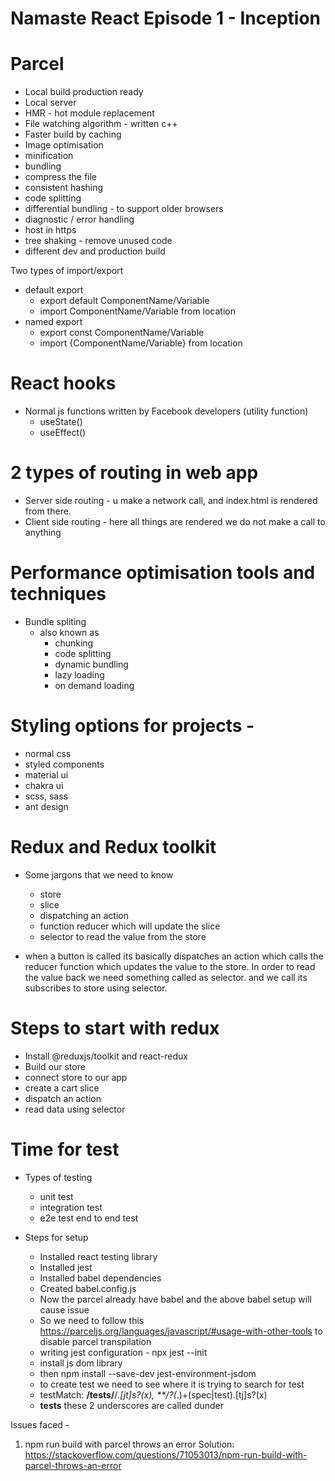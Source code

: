 # Namaste React Episode 1 - Inception



# Parcel
- Local build production ready
- Local server
- HMR - hot module replacement
- File watching algorithm - written c++
- Faster build by caching
- Image optimisation
- minification 
- bundling
- compress the file
- consistent hashing
- code splitting
- differential bundling - to support older browsers
- diagnostic / error handling 
- host in https
- tree shaking - remove unused code 
- different dev and production build

Two types of import/export
 - default export 
    - export default ComponentName/Variable
    - import ComponentName/Variable from location
 - named export
    - export const ComponentName/Variable
    - import {ComponentName/Variable} from location

# React hooks
- Normal js functions written by Facebook developers (utility function)
   - useState()
   - useEffect()
   

# 2 types of routing in web app
   - Server side routing - u make a network call, and index.html is rendered from there.
   - Client side routing -  here all things are rendered we do not make a call to anything

# Performance optimisation tools and techniques
   - Bundle spliting
      - also known as
         - chunking
         - code splitting
         - dynamic bundling
         - lazy loading
         - on demand loading

# Styling options for projects -
   - normal css
   - styled components
   - material ui
   - chakra ui
   - scss, sass 
   - ant design

# Redux and Redux toolkit 
   - Some jargons that we need to know 
      - store
      - slice
      - dispatching an action
      - function reducer which will update the slice
      - selector to read the value from the store

- when a button is called its basically dispatches an action which calls the reducer function which updates the value to the store. In order to read the value back we need something called as selector. and we call its subscribes to store using selector.

# Steps to start with redux
   - Install @reduxjs/toolkit and react-redux
   - Build our store
   - connect store to our app
   - create a cart slice
   - dispatch an action 
   - read data using selector

# Time for test
   - Types of testing
      - unit test
      - integration test
      - e2e test end to end test

   - Steps for setup 
      - Installed react testing library
      - Installed jest 
      - Installed babel dependencies
      - Created babel.config.js
      - Now the parcel already have babel and the above babel setup will cause issue 
      - So we need to follow this https://parceljs.org/languages/javascript/#usage-with-other-tools to disable parcel transpilation
      - writing jest configuration - npx jest --init
      - install js dom library
      - then npm install --save-dev jest-environment-jsdom
      - to create test we need to see where it is trying to search for test 
      - testMatch: **/__tests__/**/*.[jt]s?(x), **/?(*.)+(spec|test).[tj]s?(x)
      - __tests__ these 2 underscores are called dunder 

Issues faced - 
1. npm run build with parcel throws an error
Solution: https://stackoverflow.com/questions/71053013/npm-run-build-with-parcel-throws-an-error
